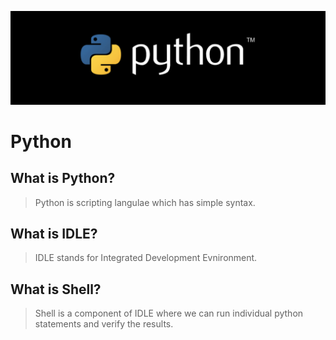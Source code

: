 ![Python][python]
# Python
## What is Python?
> Python is scripting langulae which has simple syntax.
## What is IDLE?
> IDLE stands for Integrated Development Evnironment.
## What is Shell?
> Shell is a component of IDLE where we can run individual python statements and verify the results.



[python]: ./images/python-banner.png